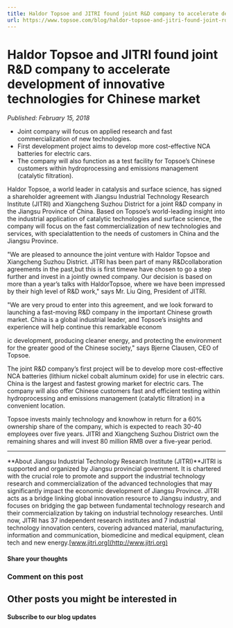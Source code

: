 ```yaml
---
title: Haldor Topsoe and JITRI found joint R&D company to accelerate development of innovative technologies for Chinese market
url: https://www.topsoe.com/blog/haldor-topsoe-and-jitri-found-joint-rd-company-to-accelerate-development-of-innovative-technologies-for-chinese-market#main-content
---
```


# Haldor Topsoe and JITRI found joint R&D company to accelerate development of innovative technologies for Chinese market

*Published: February 15, 2018*

- Joint company will focus on applied research and fast commercialization of new technologies.
- First development project aims to develop more cost-effective NCA batteries for electric cars.
- The company will also function as a test facility for Topsoe’s Chinese customers within hydroprocessing and emissions management (catalytic filtration).

Haldor Topsoe, a world leader in catalysis and surface science, has signed a shareholder agreement with Jiangsu Industrial Technology Research Institute (JITRI) and Xiangcheng Suzhou District for a joint R&D company in the Jiangsu Province of China. Based on Topsoe’s world-leading insight into the industrial application of catalytic technologies and surface science, the company will focus on the fast commercialization of new technologies and services, with specialattention to the needs of customers in China and the Jiangsu Province.

"We are pleased to announce the joint venture with Haldor Topsoe and Xiangcheng Suzhou District. JITRI has been part of many R&Dcollaboration agreements in the past,but this is first timewe have chosen to go a step further and invest in a jointly owned company. Our decision is based on more than a year’s talks with HaldorTopsoe, where we have been impressed by their high level of R&D work," says Mr. Liu Qing, President of JITRI.

"We are very proud to enter into this agreement, and we look forward to launching a fast-moving R&D company in the important Chinese growth market. China is a global industrial leader, and Topsoe’s insights and experience will help continue this remarkable econom

ic development, producing cleaner energy, and protecting the environment for the greater good of the Chinese society," says Bjerne Clausen, CEO of Topsoe.

The joint R&D company’s first project will be to develop more cost-effective NCA batteries (lithium nickel cobalt aluminum oxide) for use in electric cars. China is the largest and fastest growing market for electric cars. The company will also offer Chinese customers fast and efficient testing within hydroprocessing and emissions management (catalytic filtration) in a convenient location.

Topsoe invests mainly technology and knowhow in return for a 60% ownership share of the company, which is expected to reach 30-40 employees over five years. JITRI and Xiangcheng Suzhou District own the remaining shares and will invest 80 million RMB over a five-year period.

***

**About Jiangsu Industrial Technology Research Institute (JITRI)**JITRI is supported and organized by Jiangsu provincial government. It is chartered with the crucial role to promote and support the industrial technology research and commercialization of the advanced technologies that may significantly impact the economic development of Jiangsu Province. JITRI acts as a bridge linking global innovation resource to Jiangsu industry, and focuses on bridging the gap between fundamental technology research and their commercialization by taking on industrial technology researches. Until now, JITRI has 37 independent research institutes and 7 industrial technology innovation centers, covering advanced material, manufacturing, information and communication, biomedicine and medical equipment, clean tech and new energy.[www.jitri.org](http://www.jitri.org)

#### Share your thoughts

### Comment on this post

## Other posts you might be interested in

#### Subscribe to our blog updates